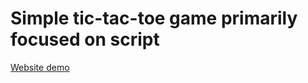 # Simple tic-tac-toe game primarily focused on script

[Website demo](https://tic-tac-toe-vanilla-b9w6kurbh-noorul-ashkars-projects.vercel.app/)

